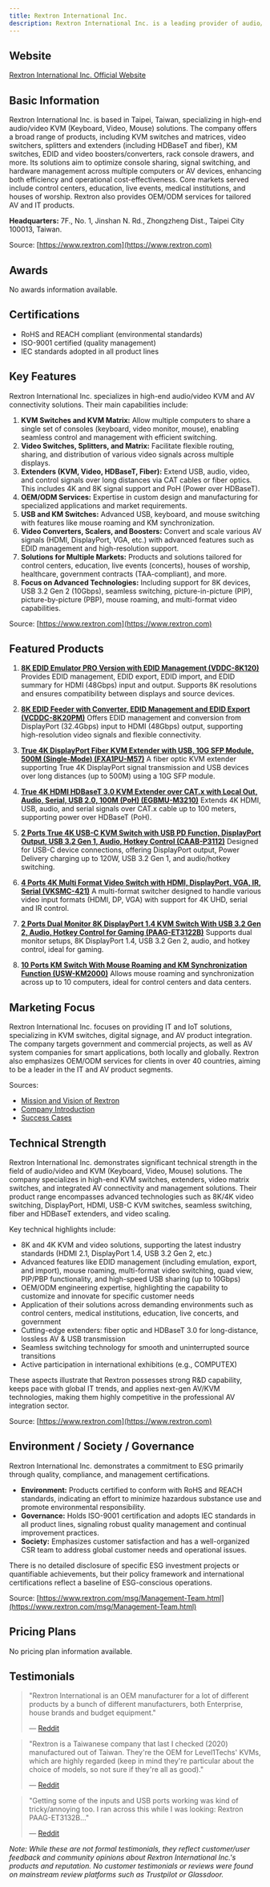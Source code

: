 ```yaml
---
title: Rextron International Inc.
description: Rextron International Inc. is a leading provider of audio/video switching, KVM, and AV management solutions, delivering advanced products for seamless control, extension, and management of signals in various IT and AV environments.
---
```


## Website

[Rextron International Inc. Official Website](https://www.rextron.com/)

## Basic Information

Rextron International Inc. is based in Taipei, Taiwan, specializing in high-end audio/video KVM (Keyboard, Video, Mouse) solutions. The company offers a broad range of products, including KVM switches and matrices, video switchers, splitters and extenders (including HDBaseT and fiber), KM switches, EDID and video boosters/converters, rack console drawers, and more. Its solutions aim to optimize console sharing, signal switching, and hardware management across multiple computers or AV devices, enhancing both efficiency and operational cost-effectiveness. Core markets served include control centers, education, live events, medical institutions, and houses of worship. Rextron also provides OEM/ODM services for tailored AV and IT products.

**Headquarters:**
7F., No. 1, Jinshan N. Rd., Zhongzheng Dist., Taipei City 100013, Taiwan.

Source: [https://www.rextron.com](https://www.rextron.com)

## Awards

No awards information available.

## Certifications

- RoHS and REACH compliant (environmental standards)
- ISO-9001 certified (quality management)
- IEC standards adopted in all product lines

## Key Features

Rextron International Inc. specializes in high-end audio/video KVM and AV connectivity solutions. Their main capabilities include:

1. **KVM Switches and KVM Matrix:** Allow multiple computers to share a single set of consoles (keyboard, video monitor, mouse), enabling seamless control and management with efficient switching.
2. **Video Switches, Splitters, and Matrix:** Facilitate flexible routing, sharing, and distribution of various video signals across multiple displays.
3. **Extenders (KVM, Video, HDBaseT, Fiber):** Extend USB, audio, video, and control signals over long distances via CAT cables or fiber optics. This includes 4K and 8K signal support and PoH (Power over HDBaseT).
4. **OEM/ODM Services:** Expertise in custom design and manufacturing for specialized applications and market requirements.
5. **USB and KM Switches:** Advanced USB, keyboard, and mouse switching with features like mouse roaming and KM synchronization.
6. **Video Converters, Scalers, and Boosters:** Convert and scale various AV signals (HDMI, DisplayPort, VGA, etc.) with advanced features such as EDID management and high-resolution support.
7. **Solutions for Multiple Markets:** Products and solutions tailored for control centers, education, live events (concerts), houses of worship, healthcare, government contracts (TAA-compliant), and more.
8. **Focus on Advanced Technologies:** Including support for 8K devices, USB 3.2 Gen 2 (10Gbps), seamless switching, picture-in-picture (PIP), picture-by-picture (PBP), mouse roaming, and multi-format video capabilities.

Source: [https://www.rextron.com](https://www.rextron.com)

## Featured Products

1. **[8K EDID Emulator PRO Version with EDID Management (VDDC-8K120)](https://www.rextron.com/product-8K-EDID-Emulator-PRO-Version-with-EDID-Management-VDDC-8K120.html)**
   Provides EDID management, EDID export, EDID import, and EDID summary for HDMI (48Gbps) input and output. Supports 8K resolutions and ensures compatibility between displays and source devices.

2. **[8K EDID Feeder with Converter, EDID Management and EDID Export (VCDDC-8K20PM)](https://www.rextron.com/product-8K-EDID-Feeder-with-EDID-Management-and-EDID-Export-VCDDC-8K20PM.html)**
   Offers EDID management and conversion from DisplayPort (32.4Gbps) input to HDMI (48Gbps) output, supporting high-resolution video signals and flexible connectivity.

3. **[True 4K DisplayPort Fiber KVM Extender with USB, 10G SFP Module, 500M (Single-Mode) (FXA1PU-M57)](https://www.rextron.com/product-True-4K-(DisplayPort---USB)-500M-Extender-over-Fiber-(10G-SFP-Module)-FXA1PU-M57.html)**
   A fiber optic KVM extender supporting True 4K DisplayPort signal transmission and USB devices over long distances (up to 500M) using a 10G SFP module.

4. **[True 4K HDMI HDBaseT 3.0 KVM Extender over CAT.x with Local Out, Audio, Serial, USB 2.0, 100M (PoH) (EGBMU-M3210)](https://www.rextron.com/product-True-4K-HDMI-2-0-HDBaseT-3-0-KVM-Extender-over-CAT-x-EGBMU-M3210.html)**
   Extends 4K HDMI, USB, audio, and serial signals over CAT.x cable up to 100 meters, supporting power over HDBaseT (PoH).

5. **[2 Ports True 4K USB-C KVM Switch with USB PD Function, DisplayPort Output, USB 3.2 Gen 1, Audio, Hotkey Control (CAAB-P3112)](https://www.rextron.com/product-4K-60Hz-Type-C-KVM-Switch-with-20V-PD-Charging-Function-Up-to-70-120W-CAAB-P3112.html)**
   Designed for USB-C device connections, offering DisplayPort output, Power Delivery charging up to 120W, USB 3.2 Gen 1, and audio/hotkey switching.

6. **[4 Ports 4K Multi Format Video Switch with HDMI, DisplayPort, VGA, IR, Serial (VKSMC-421)](https://www.rextron.com/product-4K-UHD-Multi-Format-Switch-with-Serial---IR-Control-VKSMC-421.html)**
   A multi-format switcher designed to handle various video input formats (HDMI, DP, VGA) with support for 4K UHD, serial and IR control.

7. **[2 Ports Dual Monitor 8K DisplayPort 1.4 KVM Switch With USB 3.2 Gen 2, Audio, Hotkey Control for Gaming (PAAG-ET3122B)](https://www.rextron.com/product-2-Ports-Dual-Monitor-8K-DisplayPort-1-4-KVM-Switch-With-USB-3-2-Gen-2,-Audio,-Hotkey-Control-PAAG-ET3122B.html)**
   Supports dual monitor setups, 8K DisplayPort 1.4, USB 3.2 Gen 2, audio, and hotkey control, ideal for gaming.

8. **[10 Ports KM Switch With Mouse Roaming and KM Synchronization Function (USW-KM2000)](https://www.rextron.com/product-10-Ports-KM-Switch-with-Mouse-Roaming-Function-Customizable-KVM-Control-Center-Solution-USW-KM2000.html)**
   Allows mouse roaming and synchronization across up to 10 computers, ideal for control centers and data centers.

## Marketing Focus

Rextron International Inc. focuses on providing IT and IoT solutions, specializing in KVM switches, digital signage, and AV product integration. The company targets government and commercial projects, as well as AV system companies for smart applications, both locally and globally. Rextron also emphasizes OEM/ODM services for clients in over 40 countries, aiming to be a leader in the IT and AV product segments.

Sources:
- [Mission and Vision of Rextron](https://www.rextron.com/msg/Mission-and-Vision-of-Rextron.html)
- [Company Introduction](https://www.rextron.com/msg/msg2.html)
- [Success Cases](https://www.rextron.com/msg/Success-Cases.html)

## Technical Strength

Rextron International Inc. demonstrates significant technical strength in the field of audio/video and KVM (Keyboard, Video, Mouse) solutions. The company specializes in high-end KVM switches, extenders, video matrix switches, and integrated AV connectivity and management solutions. Their product range encompasses advanced technologies such as 8K/4K video switching, DisplayPort, HDMI, USB-C KVM switches, seamless switching, fiber and HDBaseT extenders, and video scaling.

Key technical highlights include:

- 8K and 4K KVM and video solutions, supporting the latest industry standards (HDMI 2.1, DisplayPort 1.4, USB 3.2 Gen 2, etc.)
- Advanced features like EDID management (including emulation, export, and import), mouse roaming, multi-format video switching, quad view, PIP/PBP functionality, and high-speed USB sharing (up to 10Gbps)
- OEM/ODM engineering expertise, highlighting the capability to customize and innovate for specific customer needs
- Application of their solutions across demanding environments such as control centers, medical institutions, education, live concerts, and government
- Cutting-edge extenders: fiber optic and HDBaseT 3.0 for long-distance, lossless AV & USB transmission
- Seamless switching technology for smooth and uninterrupted source transitions
- Active participation in international exhibitions (e.g., COMPUTEX)

These aspects illustrate that Rextron possesses strong R&D capability, keeps pace with global IT trends, and applies next-gen AV/KVM technologies, making them highly competitive in the professional AV integration sector.

Source: [https://www.rextron.com](https://www.rextron.com)

## Environment / Society / Governance

Rextron International Inc. demonstrates a commitment to ESG primarily through quality, compliance, and management certifications.

- **Environment:** Products certified to conform with RoHS and REACH standards, indicating an effort to minimize hazardous substance use and promote environmental responsibility.
- **Governance:** Holds ISO-9001 certification and adopts IEC standards in all product lines, signaling robust quality management and continual improvement practices.
- **Society:** Emphasizes customer satisfaction and has a well-organized CSR team to address global customer needs and operational issues.

There is no detailed disclosure of specific ESG investment projects or quantifiable achievements, but their policy framework and international certifications reflect a baseline of ESG-conscious operations.

Source: [https://www.rextron.com/msg/Management-Team.html](https://www.rextron.com/msg/Management-Team.html)

## Pricing Plans

No pricing plan information available.

## Testimonials

> "Rextron International is an OEM manufacturer for a lot of different products by a bunch of different manufacturers, both Enterprise, house brands and budget equipment."
>
> — [Reddit](https://www.reddit.com/r/buildapc/comments/17h6gtk/hunting_for_a_new_kvm_rebranded_kvms/)

> "Rextron is a Taiwanese company that last I checked (2020) manufactured out of Taiwan. They're the OEM for Level1Techs' KVMs, which are highly regarded (keep in mind they're particular about the choice of models, so not sure if they're all as good)."
>
> — [Reddit](https://www.reddit.com/r/avoidchineseproducts/comments/1avqzbi/kvm_recommendations/)

> "Getting some of the inputs and USB ports working was kind of tricky/annoying too. I ran across this while I was looking: Rextron PAAG-ET3132B..."
>
> — [Reddit](https://www.reddit.com/r/homelab/comments/so9tbw/can_anyone_advise_on_a_triple_monitor_kvm_setup/)

*Note: While these are not formal testimonials, they reflect customer/user feedback and community opinions about Rextron International Inc.'s products and reputation. No customer testimonials or reviews were found on mainstream review platforms such as Trustpilot or Glassdoor.*